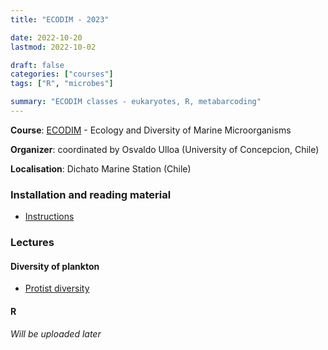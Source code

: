 ```yaml
---
title: "ECODIM - 2023"

date: 2022-10-20
lastmod: 2022-10-02

draft: false
categories: ["courses"]
tags: ["R", "microbes"]

summary: "ECODIM classes - eukaryotes, R, metabarcoding"
---
```


__Course__: [ECODIM](https://ecodim.imo-chile.cl) - Ecology and Diversity of Marine Microorganisms

__Organizer__: coordinated by Osvaldo Ulloa (University of Concepcion, Chile)

__Localisation__: Dichato Marine Station (Chile)

### Installation and reading material
* [Instructions](https://daniel-vaulot.fr/html/course-ecodim-2023/00-R-syllabus.html)

### Lectures

#### Diversity of plankton
* [Protist diversity](https://daniel-vaulot.fr/html/course-ecodim-2023/protist-diversity.html) 
  
#### R

_Will be uploaded later_





